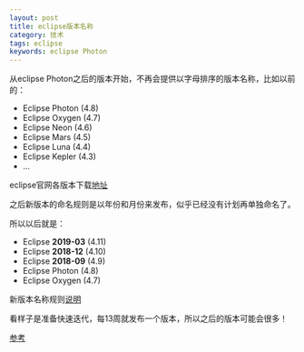 ```yaml
---
layout: post
title: eclipse版本名称
category: 技术
tags: eclipse
keywords: eclipse Photon
---
```


从eclipse Photon之后的版本开始，不再会提供以字母排序的版本名称，比如以前的：
* Eclipse Photon (4.8)
* Eclipse Oxygen (4.7)
* Eclipse Neon (4.6)
* Eclipse Mars (4.5)
* Eclipse Luna (4.4)
* Eclipse Kepler (4.3)
* ...

eclipse官网各版本下载[地址](https://www.eclipse.org/downloads/packages/release)

之后新版本的命名规则是以年份和月份来发布，似乎已经没有计划再单独命名了。

所以以后就是：
* Eclipse **2019-03** (4.11)
* Eclipse **2018-12** (4.10)
* Eclipse **2018-09** (4.9)
* Eclipse Photon (4.8)
* Eclipse Oxygen (4.7)

新版本名称规则[说明](https://wiki.eclipse.org/SimRel/Simultaneous_Release_Cycle_FAQ#What_is_the_naming_pattern_for_the_releases_.3F)

看样子是准备快速迭代，每13周就发布一个版本，所以之后的版本可能会很多！


[参考](https://stackoverflow.com/questions/51671733/whats-the-project-name-of-eclipse-4-9)